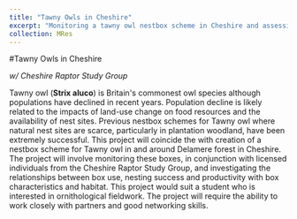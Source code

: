 ```yaml
---
title: "Tawny Owls in Cheshire"
excerpt: "Monitoring a tawny owl nestbox scheme in Cheshire and assessing factors related to box use"
collection: MRes
---
```


#Tawny Owls in Cheshire

_w/ Cheshire Raptor Study Group_

Tawny owl (__Strix aluco__) is Britain's commonest owl species although populations have declined in recent years. Population decline is likely related to the impacts of land-use change on food resources and the availability of nest sites. Previous nestbox schemes for Tawny owl where natural nest sites are scarce, particularly in plantation woodland, have been extremely successful. This project will coincide the with creation of a nestbox scheme for Tawny owl in and around Delamere forest in Cheshire. The project will involve monitoring these boxes, in conjunction with licensed individuals from the Cheshire Raptor Study Group, and investigating the relationships between box use, nesting success and productivity with box characteristics and habitat. This project would suit a student who is interested in ornithological fieldwork. The project will require the ability to work closely with partners and good networking skills. 


